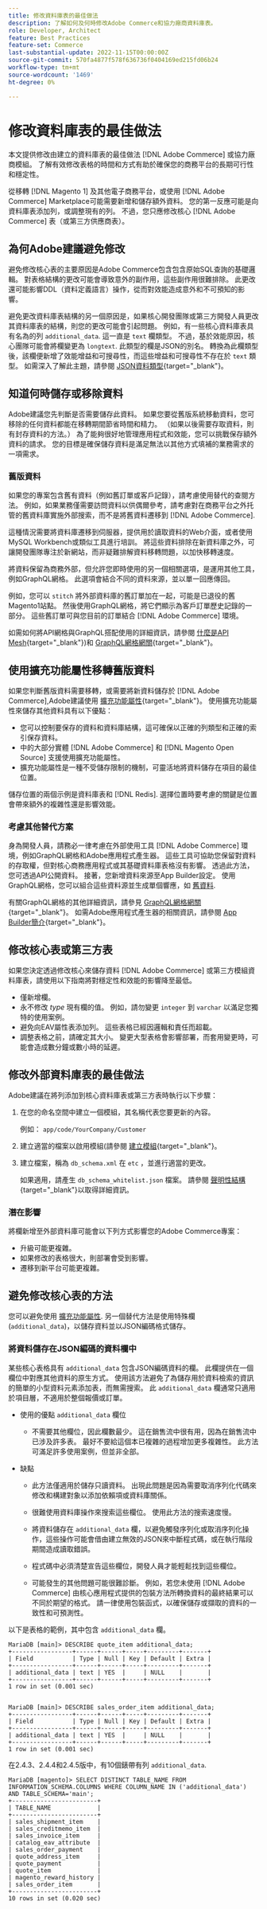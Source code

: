 ```yaml
---
title: 修改資料庫表的最佳做法
description: 了解如何及何時修改Adobe Commerce和協力廠商資料庫表。
role: Developer, Architect
feature: Best Practices
feature-set: Commerce
last-substantial-update: 2022-11-15T00:00:00Z
source-git-commit: 570fa4877f578f636736f0404169ed215fd06b24
workflow-type: tm+mt
source-wordcount: '1469'
ht-degree: 0%

---
```


# 修改資料庫表的最佳做法

本文提供修改由建立的資料庫表的最佳做法 [!DNL Adobe Commerce] 或協力廠商模組。 了解有效修改表格的時間和方式有助於確保您的商務平台的長期可行性和穩定性。

從移轉 [!DNL Magento 1] 及其他電子商務平台，或使用 [!DNL Adobe Commerce] Marketplace可能需要新增和儲存額外資料。 您的第一反應可能是向資料庫表添加列，或調整現有的列。 不過，您只應修改核心 [!DNL Adobe Commerce] 表（或第三方供應商表）。

## 為何Adobe建議避免修改

避免修改核心表的主要原因是Adobe Commerce包含包含原始SQL查詢的基礎邏輯。 對表格結構的更改可能會導致意外的副作用，這些副作用很難排除。 此更改還可能影響DDL（資料定義語言）操作，從而對效能造成意外和不可預知的影響。

避免更改資料庫表結構的另一個原因是，如果核心開發團隊或第三方開發人員更改其資料庫表的結構，則您的更改可能會引起問題。 例如，有一些核心資料庫表具有名為的列 `additional_data`. 這一直是 `text` 欄類型。 不過，基於效能原因，核心團隊可能會將欄變更為 `longtext`. 此類型的欄是JSON的別名。 轉換為此欄類型後，該欄便新增了效能增益和可搜尋性，而這些增益和可搜尋性不存在於 `text` 類型。 如需深入了解此主題，請參閱 [JSON資料類型](https://mariadb.com/kb/en/json-data-type/){target=&quot;_blank&quot;}。

## 知道何時儲存或移除資料

Adobe建議您先判斷是否需要儲存此資料。 如果您要從舊版系統移動資料，您可移除的任何資料都能在移轉期間節省時間和精力。 （如果以後需要存取資料，則有封存資料的方法。） 為了能夠很好地管理應用程式和效能，您可以挑戰保存額外資料的請求。 您的目標是確保儲存資料是滿足無法以其他方式填補的業務需求的一項需求。

### 舊版資料

如果您的專案包含舊有資料（例如舊訂單或客戶記錄），請考慮使用替代的查閱方法。 例如，如果業務僅需要訪問資料以供偶爾參考，請考慮對在商務平台之外托管的舊資料庫實施外部搜索，而不是將舊資料遷移到 [!DNL Adobe Commerce].

這種情況需要將資料庫遷移到伺服器，提供用於讀取資料的Web介面，或者使用MySQL Workbench或類似工具進行培訓。 將這些資料排除在新資料庫之外，可讓開發團隊專注於新網站，而非疑難排解資料移轉問題，以加快移轉速度。

將資料保留為商務外部，但允許您即時使用的另一個相關選項，是運用其他工具，例如GraphQL網格。 此選項會結合不同的資料來源，並以單一回應傳回。

例如，您可以 `stitch` 將外部資料庫的舊訂單加在一起，可能是已退役的舊Magento1站點。 然後使用GraphQL網格，將它們顯示為客戶訂單歷史記錄的一部分。 這些舊訂單可與您目前的訂單結合 [!DNL Adobe Commerce] 環境。

如需如何將API網格與GraphQL搭配使用的詳細資訊，請參閱 [什麼是API Mesh](https://developer.adobe.com/graphql-mesh-gateway/gateway/overview/){target=&quot;_blank&quot;})和 [GraphQL網格網關](https://developer.adobe.com/graphql-mesh-gateway/){target=&quot;_blank&quot;}。

## 使用擴充功能屬性移轉舊版資料

如果您判斷舊版資料需要移轉，或需要將新資料儲存於 [!DNL Adobe Commerce],Adobe建議使用 [擴充功能屬性](https://developer.adobe.com/commerce/php/development/components/add-attributes/){target=&quot;_blank&quot;}。 使用擴充功能屬性來儲存其他資料具有以下優點：

- 您可以控制要保存的資料和資料庫結構，這可確保以正確的列類型和正確的索引保存資料。
- 中的大部分實體 [!DNL Adobe Commerce] 和 [!DNL Magento Open Source] 支援使用擴充功能屬性。
- 擴充功能屬性是一種不受儲存限制的機制，可靈活地將資料儲存在項目的最佳位置。

儲存位置的兩個示例是資料庫表和 [!DNL Redis]. 選擇位置時要考慮的關鍵是位置會帶來額外的複雜性還是影響效能。

### 考慮其他替代方案

身為開發人員，請務必一律考慮在外部使用工具 [!DNL Adobe Commerce] 環境，例如GraphQL網格和Adobe應用程式產生器。 這些工具可協助您保留對資料的存取權，但對核心商務應用程式或其基礎資料庫表格沒有影響。 透過此方法，您可透過API公開資料。 接著，您新增資料來源至App Builder設定。 使用GraphQL網格，您可以組合這些資料源並生成單個響應，如 [舊資料](#legacy-data).

有關GraphQL網格的其他詳細資訊，請參見 [GraphQL網格網關](https://developer.adobe.com/graphql-mesh-gateway/){target=&quot;_blank&quot;}。 如需Adobe應用程式產生器的相關資訊，請參閱 [App Builder簡介](https://experienceleague.adobe.com/docs/adobe-developers-live-events/events/2021/oct2021/introduction-app-builder.html?lang=en){target=&quot;_blank&quot;}。

## 修改核心表或第三方表

如果您決定透過修改核心來儲存資料 [!DNL Adobe Commerce] 或第三方模組資料庫表，請使用以下指南將對穩定性和效能的影響降至最低。

- 僅新增欄。
- 永不修改 _type_ 現有欄的值。 例如，請勿變更 `integer` 到 `varchar` 以滿足您獨特的使用案例。
- 避免向EAV屬性表添加列。 這些表格已經因邏輯和責任而超載。
- 調整表格之前，請確定其大小。 變更大型表格會影響部署，而套用變更時，可能會造成數分鐘或數小時的延遲。

## 修改外部資料庫表的最佳做法

Adobe建議在將列添加到核心資料庫表或第三方表時執行以下步驟：

1. 在您的命名空間中建立一個模組，其名稱代表您要更新的內容。

   例如： `app/code/YourCompany/Customer`

1. 建立適當的檔案以啟用模組(請參閱 [建立模組](https://experienceleague.adobe.com/docs/commerce-learn/tutorials/backend-development/create-module.html){target=&quot;_blank&quot;}。

1. 建立檔案，稱為 `db_schema.xml` 在 `etc` ，並進行適當的更改。

   如果適用，請產生 `db_schema_whitelist.json` 檔案。 請參閱 [聲明性結構](https://developer.adobe.com/commerce/php/development/components/declarative-schema/configuration/){target=&quot;_blank&quot;}以取得詳細資訊。

### 潛在影響

將欄新增至外部資料庫可能會以下列方式影響您的Adobe Commerce專案：

- 升級可能更複雜。
- 如果修改的表格很大，則部署會受到影響。
- 遷移到新平台可能更複雜。

## 避免修改核心表的方法

您可以避免使用 [擴充功能屬性](#migrate-legacy-data-with-extension-attributes). 另一個替代方法是使用特殊欄(`additional_data`)，以儲存資料並以JSON編碼格式儲存。

### 將資料儲存在JSON編碼的資料欄中

某些核心表格具有 `additional_data` 包含JSON編碼資料的欄。 此欄提供在一個欄位中對應其他資料的原生方式。 使用該方法避免了為儲存用於資料檢索的資訊的簡單的小型資料元素添加表，而無需搜索。 此 `additional_data` 欄通常只適用於項目層，不適用於整個報價或訂單。

- 使用的優點 `additional_data` 欄位

   - 不需要其他欄位，因此欄數最少。 這在銷售流中很有用，因為在銷售流中已涉及許多表。 最好不要給這個本已複雜的過程增加更多複雜性。 此方法可滿足許多使用案例，但並非全部。

- 缺點

   - 此方法僅適用於儲存只讀資料。 出現此問題是因為需要取消序列化代碼來修改和構建對象以添加依賴項或資料庫關係。

   - 很難使用資料庫操作來搜索這些欄位。 使用此方法的搜索速度慢。

   - 將資料儲存在 `additional_data` 欄，以避免觸發序列化或取消序列化操作，這些操作可能會借由建立無效的JSON來中斷程式碼，或在執行階段期間造成讀取錯誤。

   - 程式碼中必須清楚宣告這些欄位，開發人員才能輕鬆找到這些欄位。

   - 可能發生的其他問題可能很難診斷。 例如，若您未使用 [!DNL Adobe Commerce] 由核心應用程式提供的包裝方法所轉換資料的最終結果可以不同於期望的格式。 請一律使用包裝函式，以確保儲存或擷取的資料的一致性和可預測性。

以下是表格的範例，其中包含 `additional_data` 欄。

```mysql
MariaDB [main]> DESCRIBE quote_item additional_data;
+-----------------+------+------+-----+---------+-------+
| Field           | Type | Null | Key | Default | Extra |
+-----------------+------+------+-----+---------+-------+
| additional_data | text | YES  |     | NULL    |       |
+-----------------+------+------+-----+---------+-------+
1 row in set (0.001 sec)


MariaDB [main]> DESCRIBE sales_order_item additional_data;
+-----------------+------+------+-----+---------+-------+
| Field           | Type | Null | Key | Default | Extra |
+-----------------+------+------+-----+---------+-------+
| additional_data | text | YES  |     | NULL    |       |
+-----------------+------+------+-----+---------+-------+
1 row in set (0.001 sec)
```

在2.4.3、2.4.4和2.4.5版中，有10個錶帶有列 `additional_data`.

```mysql
MariaDB [magento]> SELECT DISTINCT TABLE_NAME FROM INFORMATION_SCHEMA.COLUMNS WHERE COLUMN_NAME IN ('additional_data') AND TABLE_SCHEMA='main';
+------------------------+
| TABLE_NAME             |
+------------------------+
| sales_shipment_item    |
| sales_creditmemo_item  |
| sales_invoice_item     |
| catalog_eav_attribute  |
| sales_order_payment    |
| quote_address_item     |
| quote_payment          |
| quote_item             |
| magento_reward_history |
| sales_order_item       |
+------------------------+
10 rows in set (0.020 sec)
```
